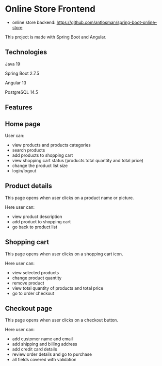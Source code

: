 # Online Store Frontend
* online store backend: https://github.com/antlosman/spring-boot-online-store

This project is made with Spring Boot and Angular.

## Technologies

Java 19

Spring Boot 2.7.5

Angular 13

PostgreSQL 14.5

## Features

## Home page

User can:
  - view products and products categories 
  - search products
  - add products to shopping cart
  - view shopping cart status (products total quantity and total price)
  - change the product list size
  - login/logout

## Product details

This page opens when user clicks on a product name or picture.

Here user can:
  - view product description
  - add product to shopping cart
  - go back to product list

## Shopping cart

This page opens when user clicks on a shopping cart icon.

Here user can:
  - view selected products
  - change product quantity
  - remove product
  - view total quantity of products and total price
  - go to order checkout
  
## Checkout page

This page opens when user clicks on a checkout button.

Here user can:
  - add customer name and email
  - add shipping and billing address
  - add credit card details
  - review order details and go to purchase
  - all fields covered with validation

